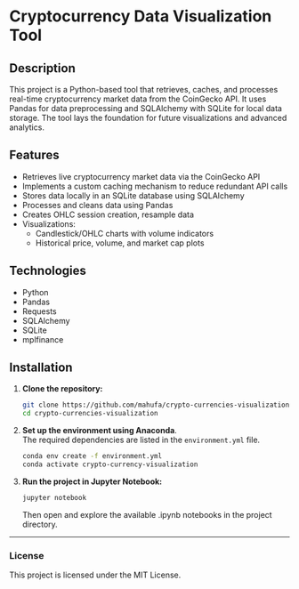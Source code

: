 # Cryptocurrency Data Visualization Tool

## Description
This project is a Python-based tool that retrieves, caches, and processes real-time cryptocurrency market data from the CoinGecko API. It uses Pandas for data preprocessing and SQLAlchemy with SQLite for local data storage. The tool lays the foundation for future visualizations and advanced analytics.

## Features
- Retrieves live cryptocurrency market data via the CoinGecko API  
- Implements a custom caching mechanism to reduce redundant API calls 
- Stores data locally in an SQLite database using SQLAlchemy
- Processes and cleans data using Pandas  
- Creates OHLC session creation, resample data
- Visualizations:
  - Candlestick/OHLC charts with volume indicators
  - Historical price, volume, and market cap plots

## Technologies
- Python  
- Pandas  
- Requests  
- SQLAlchemy  
- SQLite
- mplfinance

## Installation

1. **Clone the repository:**
   ```bash
   git clone https://github.com/mahufa/crypto-currencies-visualization.git
   cd crypto-currencies-visualization
   ```
   
2. **Set up the environment using Anaconda**.  
   The required dependencies are listed in the `environment.yml` file.

   ```bash
   conda env create -f environment.yml
   conda activate crypto-currency-visualization
   ```
   
4. **Run the project in Jupyter Notebook:**
   ```bash
   jupyter notebook
   ```
   Then open and explore the available .ipynb notebooks in the project directory.

---

### License

This project is licensed under the MIT License.

